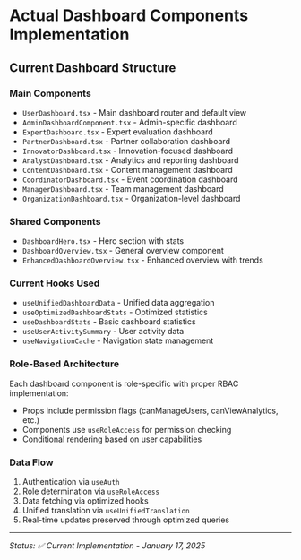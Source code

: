 # Actual Dashboard Components Implementation

## Current Dashboard Structure

### Main Components
- `UserDashboard.tsx` - Main dashboard router and default view
- `AdminDashboardComponent.tsx` - Admin-specific dashboard
- `ExpertDashboard.tsx` - Expert evaluation dashboard  
- `PartnerDashboard.tsx` - Partner collaboration dashboard
- `InnovatorDashboard.tsx` - Innovation-focused dashboard
- `AnalystDashboard.tsx` - Analytics and reporting dashboard
- `ContentDashboard.tsx` - Content management dashboard
- `CoordinatorDashboard.tsx` - Event coordination dashboard
- `ManagerDashboard.tsx` - Team management dashboard
- `OrganizationDashboard.tsx` - Organization-level dashboard

### Shared Components
- `DashboardHero.tsx` - Hero section with stats
- `DashboardOverview.tsx` - General overview component
- `EnhancedDashboardOverview.tsx` - Enhanced overview with trends

### Current Hooks Used
- `useUnifiedDashboardData` - Unified data aggregation
- `useOptimizedDashboardStats` - Optimized statistics
- `useDashboardStats` - Basic dashboard statistics
- `useUserActivitySummary` - User activity data
- `useNavigationCache` - Navigation state management

### Role-Based Architecture
Each dashboard component is role-specific with proper RBAC implementation:
- Props include permission flags (canManageUsers, canViewAnalytics, etc.)
- Components use `useRoleAccess` for permission checking
- Conditional rendering based on user capabilities

### Data Flow
1. Authentication via `useAuth`
2. Role determination via `useRoleAccess`
3. Data fetching via optimized hooks
4. Unified translation via `useUnifiedTranslation`
5. Real-time updates preserved through optimized queries

---
*Status: ✅ Current Implementation - January 17, 2025*
